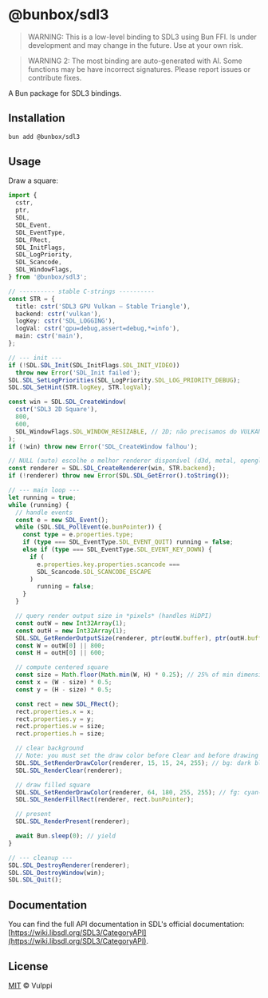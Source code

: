 # @bunbox/sdl3

> WARNING: This is a low-level binding to SDL3 using Bun FFI. Is under development and may change in the future. Use at your own risk.

> WARNING 2: The most binding are auto-generated with AI. Some functions may be have incorrect signatures. Please report issues or contribute fixes.

A Bun package for SDL3 bindings.

## Installation

```bash
bun add @bunbox/sdl3
```

## Usage

Draw a square:

```ts
import {
  cstr,
  ptr,
  SDL,
  SDL_Event,
  SDL_EventType,
  SDL_FRect,
  SDL_InitFlags,
  SDL_LogPriority,
  SDL_Scancode,
  SDL_WindowFlags,
} from '@bunbox/sdl3';

// ---------- stable C-strings ----------
const STR = {
  title: cstr('SDL3 GPU Vulkan — Stable Triangle'),
  backend: cstr('vulkan'),
  logKey: cstr('SDL_LOGGING'),
  logVal: cstr('gpu=debug,assert=debug,*=info'),
  main: cstr('main'),
};

// --- init ---
if (!SDL.SDL_Init(SDL_InitFlags.SDL_INIT_VIDEO))
  throw new Error('SDL_Init failed');
SDL.SDL_SetLogPriorities(SDL_LogPriority.SDL_LOG_PRIORITY_DEBUG);
SDL.SDL_SetHint(STR.logKey, STR.logVal);

const win = SDL.SDL_CreateWindow(
  cstr('SDL3 2D Square'),
  800,
  600,
  SDL_WindowFlags.SDL_WINDOW_RESIZABLE, // 2D; não precisamos do VULKAN aqui
);
if (!win) throw new Error('SDL_CreateWindow falhou');

// NULL (auto) escolhe o melhor renderer disponível (d3d, metal, opengl, etc)
const renderer = SDL.SDL_CreateRenderer(win, STR.backend);
if (!renderer) throw new Error(SDL.SDL_GetError().toString());

// --- main loop ---
let running = true;
while (running) {
  // handle events
  const e = new SDL_Event();
  while (SDL.SDL_PollEvent(e.bunPointer)) {
    const type = e.properties.type;
    if (type === SDL_EventType.SDL_EVENT_QUIT) running = false;
    else if (type === SDL_EventType.SDL_EVENT_KEY_DOWN) {
      if (
        e.properties.key.properties.scancode ===
        SDL_Scancode.SDL_SCANCODE_ESCAPE
      )
        running = false;
    }
  }

  // query render output size in *pixels* (handles HiDPI)
  const outW = new Int32Array(1);
  const outH = new Int32Array(1);
  SDL.SDL_GetRenderOutputSize(renderer, ptr(outW.buffer), ptr(outH.buffer));
  const W = outW[0] || 800;
  const H = outH[0] || 600;

  // compute centered square
  const size = Math.floor(Math.min(W, H) * 0.25); // 25% of min dimension
  const x = (W - size) * 0.5;
  const y = (H - size) * 0.5;

  const rect = new SDL_FRect();
  rect.properties.x = x;
  rect.properties.y = y;
  rect.properties.w = size;
  rect.properties.h = size;

  // clear background
  // Note: you must set the draw color before Clear and before drawing each primitive
  SDL.SDL_SetRenderDrawColor(renderer, 15, 15, 24, 255); // bg: dark blue-ish
  SDL.SDL_RenderClear(renderer);

  // draw filled square
  SDL.SDL_SetRenderDrawColor(renderer, 64, 180, 255, 255); // fg: cyan-ish
  SDL.SDL_RenderFillRect(renderer, rect.bunPointer);

  // present
  SDL.SDL_RenderPresent(renderer);

  await Bun.sleep(0); // yield
}

// --- cleanup ---
SDL.SDL_DestroyRenderer(renderer);
SDL.SDL_DestroyWindow(win);
SDL.SDL_Quit();
```

## Documentation

You can find the full API documentation in SDL's official documentation: [https://wiki.libsdl.org/SDL3/CategoryAPI](https://wiki.libsdl.org/SDL3/CategoryAPI).

## License

[MIT](./LICENSE) © Vulppi

